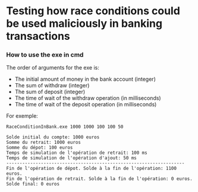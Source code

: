 ﻿# Testing how race conditions could be used maliciously in banking transactions

### How to use the exe in cmd

The order of arguments for the exe is:
  - The initial amount of money in the bank account (integer)
  - The sum of withdraw (integer)
  - The sum of deposit (integer)
  - The time of wait of the withdraw operation (in milliseconds)
  - The time of wait of the deposit operation (in milliseconds)

For exemple:

```
RaceConditionInBank.exe 1000 1000 100 100 50
```
```
Solde initial du compte: 1000 euros
Somme du retrait: 1000 euros
Somme du dépot: 100 euros
Temps de simulation de l'opération de retrait: 100 ms
Temps de simulation de l'opération d'ajout: 50 ms
-------------------------------------------------------------------
Fin de l'opération de dépot. Solde à la fin de l'opération: 1100 euros.
Fin de l'opération de retrait. Solde à la fin de l'opération: 0 euros.
Solde final: 0 euros
```
